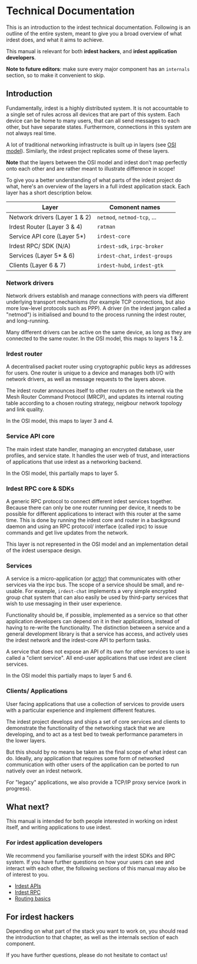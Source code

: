# Technical Documentation

This is an introduction to the irdest technical documentation.
Following is an outline of the entire system, meant to give you a
broad overview of what irdest does, and what it aims to achieve.

This manual is relevant for both **irdest hackers**, and **irdest
application developers**.

**Note to future editors**: make sure every major component has an
`internals` section, so to make it convenient to skip.


## Introduction

Fundamentally, irdest is a highly distributed system.  It is not
accountable to a single set of rules across all devices that are part
of this system.  Each device can be home to many users, that can all
send messages to each other, but have separate states.  Furthermore,
connections in this system are not always real time.

A lot of traditional networking infrastructe is built up in layers
(see [OSI model][osi]).  Similarly, the irdest project replicates some
of these layers.

**Note** that the layers between the OSI model and irdest don't map
perfectly onto each other and are rather meant to illustrate
difference in scope!

To give you a better understanding of what parts of the irdest project
do what, here's an overview of the layers in a full irdest application
stack.  Each layer has a short description below.

[osi]: https://en.wikipedia.org/wiki/OSI_model

| Layer                         | Comonent names                 |
|-------------------------------|--------------------------------|
| Network drivers (Layer 1 & 2) | `netmod`, `netmod-tcp`, ...    |
| Irdest Router (Layer 3 & 4)   | `ratman`                       |
| Service API core (Layer 5\*)  | `irdest-core`                  |
| Irdest RPC/ SDK (N/A)         | `irdest-sdk`, `irpc-broker`    |
| Services (Layer 5\* & 6)      | `irdest-chat`, `irdest-groups` |
| Clients (Layer 6 & 7)         | `irdest-hubd`, `irdest-gtk`    |


### Network drivers

Network drivers establish and manage connections with peers via
different underlying transport mechanisms (for example TCP
connections, but also more low-level protocols such as PPP).  A driver
(in the irdest jargon called a "netmod") is initialised and bound to
the process running the irdest router, and long-running.

Many different drivers can be active on the same device, as long as
they are connected to the same router.  In the OSI model, this maps to
layers 1 & 2.


### Irdest router

A decentralised packet router using cryptographic public keys as
addresses for users.  One router is unique to a device and manages
both I/O with network drivers, as well as message requests to the
layers above.

The irdest router announces itself to other routers on the network via
the Mesh Router Command Protocol (MRCP), and updates its internal
routing table according to a chosen routing strategy, neigbour network
topology and link quality.

In the OSI model, this maps to layer 3 and 4.


### Service API core

The main irdest state handler, managing an encrypted database, user
profiles, and service state.  It handles the user web of trust, and
interactions of applications that use irdest as a networking backend.

In the OSI model, this partially maps to layer 5.


### Irdest RPC core & SDKs

A generic RPC protocol to connect different irdest services together.
Because there can only be one router running per device, it needs to
be possible for different applications to interact with this router at
the same time.  This is done by running the irdest core and router in
a background daemon and using an RPC protocol/ interface (called irpc)
to issue commands and get live updates from the network.

This layer is not represented in the OSI model and an implementation
detail of the irdest userspace design.


### Services

A service is a micro-application (or [actor]) that communicates with
other services via the irpc bus.  The scope of a service should be
small, and re-usable.  For example, `irdest-chat` implements a very
simple encrypted group chat system that can also easily be used by
third-party services that wish to use messaging in their user
experience.

Functionality should be, if possible, implemented as a service so that
other application developers can depend on it in their applications,
instead of having to re-write the functionality.  The distinction
between a service and a general development library is that a service
has access, and actively uses the irdest network and the irdest-core
API to perform tasks.

A service that does not expose an API of its own for other services to
use is called a "client service".  All end-user applications that use
irdest are client services.

In the OSI model this partially maps to layer 5 and 6.

[actor]: https://en.wikipedia.org/wiki/Actor_(programming_language)


### Clients/ Applications

User facing applications that use a collection of services to provide
users with a particular experience and implement different features.

The irdest project develops and ships a set of core services and
clients to demonstrate the functionality of the networking stack that
we are developing, and to act as a test bed to tweak performance
parameters in the lower layers.

But this should by no means be taken as the final scope of what irdest
can do.  Ideally, any application that requires some form of networked
communication with other users of the application can be ported to run
natively over an irdest network.

For "legacy" applications, we also provide a TCP/IP proxy service
(work in progress).


## What next?

This manual is intended for both people interested in working on
irdest itself, and writing applications to use irdest.

### For irdest application developers

We recommend you familiarise yourself with the irdest SDKs and RPC
system.  If you have further questions on how your users can see and
interact with each other, the following sections of this manual may
also be of interest to you.

- [Irdest APIs](./api/index/)
- [Irdest RPC](./rpc/index/)
- [Routing basics](./ratman/basics/)


## For irdest hackers

Depending on what part of the stack you want to work on, you should
read the introduction to that chapter, as well as the internals
section of each component.

If you have further questions, please do not hesitate to contact us!
